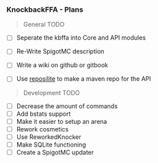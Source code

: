 ### KnockbackFFA - Plans

> General TODO

- [ ] Seperate the kbffa into Core and API modules
- [ ] Re-Write SpigotMC description
- [ ] Write a wiki on github or gitbook
- [ ] Use [reposilite](https://reposilite.com/) to make a maven repo for the API


> Development TODO

- [ ] Decrease the amount of commands
- [ ] Add bstats support
- [ ] Make it easier to setup an arena
- [ ] Rework cosmetics
- [ ] Use ReworkedKnocker
- [ ] Make SQLite functioning
- [ ] Create a SpigotMC updater
